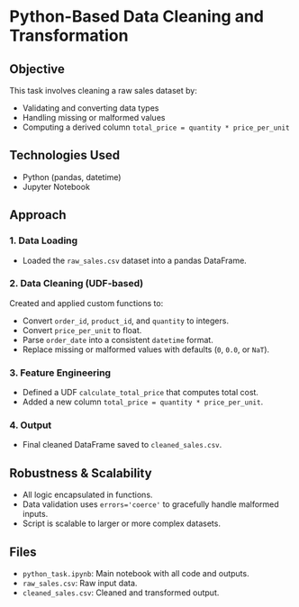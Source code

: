 # Python-Based Data Cleaning and Transformation

## Objective
This task involves cleaning a raw sales dataset by:
- Validating and converting data types
- Handling missing or malformed values
- Computing a derived column `total_price = quantity * price_per_unit`

## Technologies Used
- Python (pandas, datetime)
- Jupyter Notebook

## Approach

### 1. Data Loading
- Loaded the `raw_sales.csv` dataset into a pandas DataFrame.

### 2. Data Cleaning (UDF-based)
Created and applied custom functions to:
- Convert `order_id`, `product_id`, and `quantity` to integers.
- Convert `price_per_unit` to float.
- Parse `order_date` into a consistent `datetime` format.
- Replace missing or malformed values with defaults (`0`, `0.0`, or `NaT`).

### 3. Feature Engineering
- Defined a UDF `calculate_total_price` that computes total cost.
- Added a new column `total_price = quantity * price_per_unit`.

### 4. Output
- Final cleaned DataFrame saved to `cleaned_sales.csv`.

## Robustness & Scalability
- All logic encapsulated in functions.
- Data validation uses `errors='coerce'` to gracefully handle malformed inputs.
- Script is scalable to larger or more complex datasets.

## Files
- `python_task.ipynb`: Main notebook with all code and outputs.
- `raw_sales.csv`: Raw input data.
- `cleaned_sales.csv`: Cleaned and transformed output.
